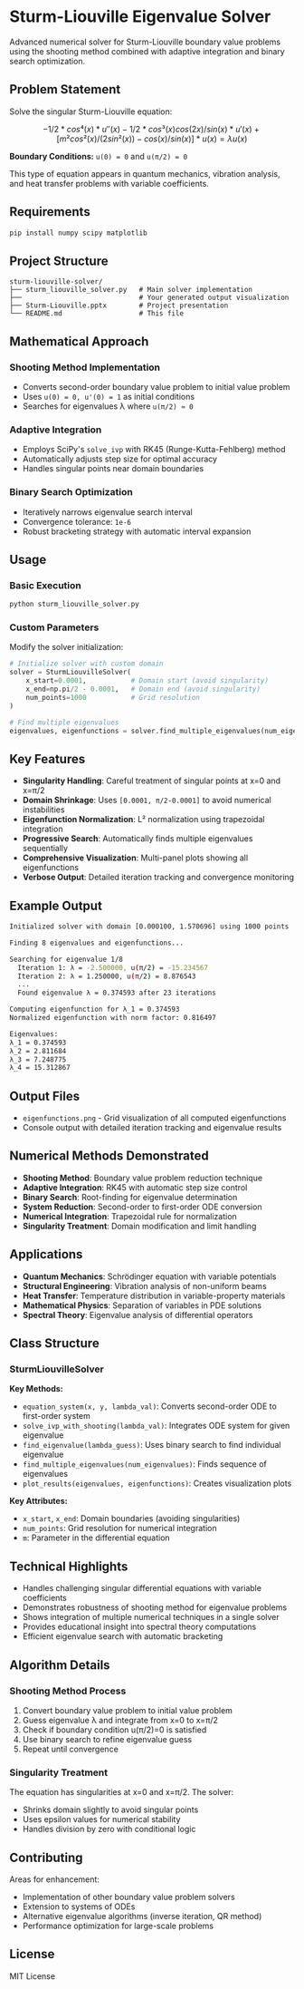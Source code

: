 # Sturm-Liouville Eigenvalue Solver

Advanced numerical solver for Sturm-Liouville boundary value problems using the shooting method combined with adaptive integration and binary search optimization.

## Problem Statement

Solve the singular Sturm-Liouville equation:

```math
-1/2 * cos⁴(x) * u''(x) - 1/2 * cos³(x)cos(2x)/sin(x) * u'(x) + [m²cos²(x)/(2sin²(x)) - cos(x)/sin(x)] * u(x) = λu(x)
```

**Boundary Conditions:** `u(0) = 0` and `u(π/2) = 0`

This type of equation appears in quantum mechanics, vibration analysis, and heat transfer problems with variable coefficients.

## Requirements

```bash
pip install numpy scipy matplotlib
```

## Project Structure

```
sturm-liouville-solver/
├── sturm_liouville_solver.py   # Main solver implementation
├──                             # Your generated output visualization
├── Sturm-Liouville.pptx        # Project presentation
└── README.md                   # This file
```

## Mathematical Approach

### Shooting Method Implementation

- Converts second-order boundary value problem to initial value problem
- Uses `u(0) = 0, u'(0) = 1` as initial conditions
- Searches for eigenvalues λ where `u(π/2) ≈ 0`

### Adaptive Integration

- Employs SciPy's `solve_ivp` with RK45 (Runge-Kutta-Fehlberg) method
- Automatically adjusts step size for optimal accuracy
- Handles singular points near domain boundaries

### Binary Search Optimization

- Iteratively narrows eigenvalue search interval
- Convergence tolerance: `1e-6`
- Robust bracketing strategy with automatic interval expansion

## Usage

### Basic Execution

```bash
python sturm_liouville_solver.py
```

### Custom Parameters

Modify the solver initialization:

```python
# Initialize solver with custom domain
solver = SturmLiouvilleSolver(
    x_start=0.0001,           # Domain start (avoid singularity)
    x_end=np.pi/2 - 0.0001,   # Domain end (avoid singularity)
    num_points=1000           # Grid resolution
)

# Find multiple eigenvalues
eigenvalues, eigenfunctions = solver.find_multiple_eigenvalues(num_eigenvalues=8)
```

## Key Features

- **Singularity Handling**: Careful treatment of singular points at x=0 and x=π/2
- **Domain Shrinkage**: Uses `[0.0001, π/2-0.0001]` to avoid numerical instabilities
- **Eigenfunction Normalization**: L² normalization using trapezoidal integration
- **Progressive Search**: Automatically finds multiple eigenvalues sequentially
- **Comprehensive Visualization**: Multi-panel plots showing all eigenfunctions
- **Verbose Output**: Detailed iteration tracking and convergence monitoring

## Example Output

```bash
Initialized solver with domain [0.000100, 1.570696] using 1000 points

Finding 8 eigenvalues and eigenfunctions...

Searching for eigenvalue 1/8
  Iteration 1: λ = -2.500000, u(π/2) = -15.234567
  Iteration 2: λ = 1.250000, u(π/2) = 8.876543
  ...
  Found eigenvalue λ = 0.374593 after 23 iterations

Computing eigenfunction for λ_1 = 0.374593
Normalized eigenfunction with norm factor: 0.816497

Eigenvalues:
λ_1 = 0.374593
λ_2 = 2.811684
λ_3 = 7.248775
λ_4 = 15.312867
```

## Output Files

- `eigenfunctions.png` - Grid visualization of all computed eigenfunctions
- Console output with detailed iteration tracking and eigenvalue results

## Numerical Methods Demonstrated

- **Shooting Method**: Boundary value problem reduction technique
- **Adaptive Integration**: RK45 with automatic step size control
- **Binary Search**: Root-finding for eigenvalue determination
- **System Reduction**: Second-order to first-order ODE conversion
- **Numerical Integration**: Trapezoidal rule for normalization
- **Singularity Treatment**: Domain modification and limit handling

## Applications

- **Quantum Mechanics**: Schrödinger equation with variable potentials
- **Structural Engineering**: Vibration analysis of non-uniform beams
- **Heat Transfer**: Temperature distribution in variable-property materials
- **Mathematical Physics**: Separation of variables in PDE solutions
- **Spectral Theory**: Eigenvalue analysis of differential operators

## Class Structure

### SturmLiouvilleSolver

**Key Methods:**

- `equation_system(x, y, lambda_val)`: Converts second-order ODE to first-order system
- `solve_ivp_with_shooting(lambda_val)`: Integrates ODE system for given eigenvalue
- `find_eigenvalue(lambda_guess)`: Uses binary search to find individual eigenvalue
- `find_multiple_eigenvalues(num_eigenvalues)`: Finds sequence of eigenvalues
- `plot_results(eigenvalues, eigenfunctions)`: Creates visualization plots

**Key Attributes:**

- `x_start`, `x_end`: Domain boundaries (avoiding singularities)
- `num_points`: Grid resolution for numerical integration
- `m`: Parameter in the differential equation

## Technical Highlights

- Handles challenging singular differential equations with variable coefficients
- Demonstrates robustness of shooting method for eigenvalue problems
- Shows integration of multiple numerical techniques in a single solver
- Provides educational insight into spectral theory computations
- Efficient eigenvalue search with automatic bracketing

## Algorithm Details

### Shooting Method Process

1. Convert boundary value problem to initial value problem
2. Guess eigenvalue λ and integrate from x=0 to x=π/2
3. Check if boundary condition u(π/2)=0 is satisfied
4. Use binary search to refine eigenvalue guess
5. Repeat until convergence

### Singularity Treatment

The equation has singularities at x=0 and x=π/2. The solver:
- Shrinks domain slightly to avoid singular points
- Uses epsilon values for numerical stability
- Handles division by zero with conditional logic

## Contributing

Areas for enhancement:
- Implementation of other boundary value problem solvers
- Extension to systems of ODEs
- Alternative eigenvalue algorithms (inverse iteration, QR method)
- Performance optimization for large-scale problems

## License

MIT License
